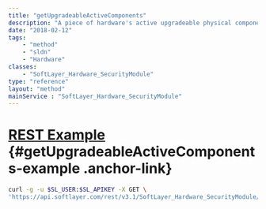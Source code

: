 ```yaml
---
title: "getUpgradeableActiveComponents"
description: "A piece of hardware's active upgradeable physical components."
date: "2018-02-12"
tags:
    - "method"
    - "sldn"
    - "Hardware"
classes:
    - "SoftLayer_Hardware_SecurityModule"
type: "reference"
layout: "method"
mainService : "SoftLayer_Hardware_SecurityModule"
---
```


# [REST Example](#getUpgradeableActiveComponents-example) <a href="/article/rest/"><i class="fas fa-question"></i></a> {#getUpgradeableActiveComponents-example .anchor-link} 
```bash
curl -g -u $SL_USER:$SL_APIKEY -X GET \
'https://api.softlayer.com/rest/v3.1/SoftLayer_Hardware_SecurityModule/{SoftLayer_Hardware_SecurityModuleID}/getUpgradeableActiveComponents'
```
